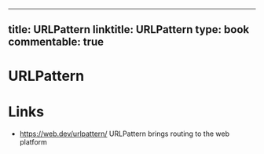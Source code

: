 
---
title: URLPattern
linktitle: URLPattern
type: book
commentable: true
---

# URLPattern

# Links

- https://web.dev/urlpattern/ URLPattern brings routing to the web platform

    